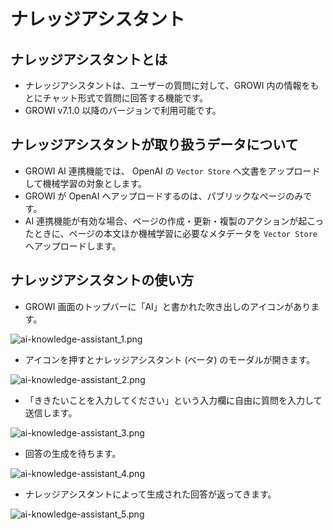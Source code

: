 # ナレッジアシスタント

## ナレッジアシスタントとは

- ナレッジアシスタントは、ユーザーの質問に対して、GROWI 内の情報をもとにチャット形式で質問に回答する機能です。
- GROWI v7.1.0 以降のバージョンで利用可能です。

## ナレッジアシスタントが取り扱うデータについて

- GROWI AI 連携機能では、 OpenAI の `Vector Store` へ文書をアップロードして機械学習の対象とします。
- GROWI が OpenAI へアップロードするのは、パブリックなページのみです。
- AI 連携機能が有効な場合、ページの作成・更新・複製のアクションが起こったときに、ページの本文ほか機械学習に必要なメタデータを `Vector Store` へアップロードします。

## ナレッジアシスタントの使い方

- GROWI 画面のトップバーに「AI」と書かれた吹き出しのアイコンがあります。  

<img :src="$withBase('/assets/images/ja/ai-knowledge-assistant_1.png')" alt="ai-knowledge-assistant_1.png" class="border">

- アイコンを押すとナレッジアシスタント (ベータ) のモーダルが開きます。  

<img :src="$withBase('/assets/images/ja/ai-knowledge-assistant_2.png')" alt="ai-knowledge-assistant_2.png" class="border">

- 「ききたいことを入力してください」という入力欄に自由に質問を入力して送信します。  

<img :src="$withBase('/assets/images/ja/ai-knowledge-assistant_3.png')" alt="ai-knowledge-assistant_3.png" class="border">

- 回答の生成を待ちます。  

<img :src="$withBase('/assets/images/ja/ai-knowledge-assistant_4.png')" alt="ai-knowledge-assistant_4.png" class="border">

- ナレッジアシスタントによって生成された回答が返ってきます。  

<img :src="$withBase('/assets/images/ja/ai-knowledge-assistant_5.png')" alt="ai-knowledge-assistant_5.png" class="border">
